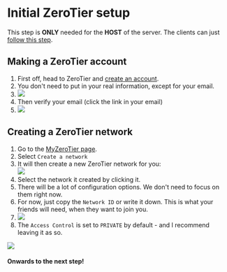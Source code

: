 # Initial ZeroTier setup

This step is **ONLY** needed for the **HOST** of the server. The clients can just [follow this step](connecting-to-your-server.md).

## Making a ZeroTier account

1. First off, head to ZeroTier and [create an account](https://accounts.zerotier.com/auth/realms/zerotier/protocol/openid-connect/registrations?client\_id=zt-central\&redirect\_uri=https%3A%2F%2Fmy.zerotier.com%2Fapi%2F\_auth%2Foidc%2Fcallback\&response\_type=code\&scope=openid+profile+email+offline\_access\&state=state).
2. You don't need to put in your real information, except for your email.
3. ![](https://shx.is/5BDXIMatb.png)
4. Then verify your email (click the link in your email)
5. ![](https://shx.is/5BDY4FKl1.png)

## Creating a ZeroTier network

1. Go to the [MyZeroTier page](https://my.zerotier.com/).
2. Select `Create a network`
3. It will then create a new ZeroTier network for you:\
   ![](https://shx.is/5BD\_1pAr6.png)
4. Select the network it created by clicking it.
5. There will be a lot of configuration options. We don't need to focus on them right now.
6. For now, just copy the `Network ID` or write it down. This is what your friends will need, when they want to join you.
7. ![](https://shx.is/5BDZPmEUF.png)
8. The `Access Control` is set to `PRIVATE` by default - and I recommend leaving it as so.

![](https://shx.is/5BDZGR0EF.gif)

#### Onwards to the next step!
